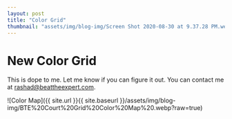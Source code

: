 ```yaml
---
layout: post
title: "Color Grid"
thumbnail: "assets/img/blog-img/Screen Shot 2020-08-30 at 9.37.28 PM.webp"
---
```


# New Color Grid 

This is dope to me. Let me know if you can figure it out. You can contact me at [rashad@beattheexpert.com](rashad@beattheexpert.com). 

![Color Map]({{ site.url }}{{ site.baseurl }}/assets/img/blog-img/BTE%20Court%20Grid%20Color%20Map%20.webp?raw=true)
